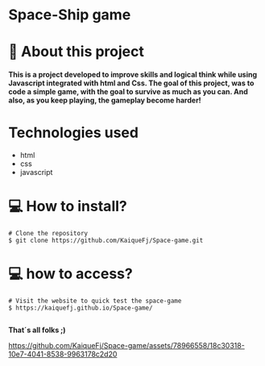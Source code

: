 # Space-Ship game

# 📕 About this project

#### This is a project developed to improve skills and logical think while using Javascript integrated with html and Css. The goal of this project, was to code a simple game, with the goal to survive as much as you can. And also, as you keep playing, the gameplay become harder!

# Technologies used

- html
- css
- javascript

# 💻 How to install?

```
# Clone the repository
$ git clone https://github.com/KaiqueFj/Space-game.git

```

# 💻 how to access?

```
# Visit the website to quick test the space-game
$ https://kaiquefj.github.io/Space-game/


```

**That´s all folks ;)**

https://github.com/KaiqueFj/Space-game/assets/78966558/18c30318-10e7-4041-8538-9963178c2d20
